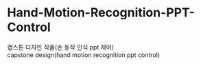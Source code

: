 # Hand-Motion-Recognition-PPT-Control
캡스톤 디자인 작품(손 동작 인식 ppt 제어)<br>
capstone design(hand motion recognition ppt control)

